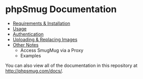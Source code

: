 # phpSmug Documentation

- [Requirements & Installation](installation.md)
- [Usage](usage.md)
- [Authentication](authentication.md)
- [Uploading & Replacing Images](uploading.md)
- [Other Notes](other.md)
  - Access SmugMug via a Proxy
  - Examples

You can also view all of the documentation in this repository at http://phpsmug.com/docs/.
